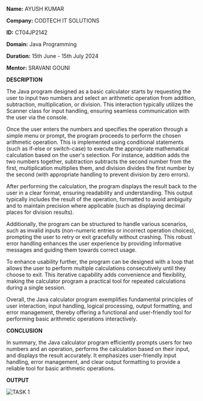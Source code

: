 **Name:** AYUSH KUMAR

**Company:** CODTECH IT SOLUTIONS

**ID:** CT04JP2142

**Domain:** Java Programming

**Duration:** 15th June - 15th July 2024

**Mentor:** SRAVANI GOUNI


**DESCRIPTION**

The Java program designed as a basic calculator starts by requesting the user to input two numbers and select an arithmetic operation from addition, subtraction, multiplication, or division. This interaction typically utilizes the Scanner class for input handling, ensuring seamless communication with the user via the console.

Once the user enters the numbers and specifies the operation through a simple menu or prompt, the program proceeds to perform the chosen arithmetic operation. This is implemented using conditional statements (such as if-else or switch-case) to execute the appropriate mathematical calculation based on the user's selection. For instance, addition adds the two numbers together, subtraction subtracts the second number from the first, multiplication multiplies them, and division divides the first number by the second (with appropriate handling to prevent division by zero errors).

After performing the calculation, the program displays the result back to the user in a clear format, ensuring readability and understanding. This output typically includes the result of the operation, formatted to avoid ambiguity and to maintain precision where applicable (such as displaying decimal places for division results).

Additionally, the program can be structured to handle various scenarios, such as invalid inputs (non-numeric entries or incorrect operation choices), prompting the user to retry or exit gracefully without crashing. This robust error handling enhances the user experience by providing informative messages and guiding them towards correct usage.

To enhance usability further, the program can be designed with a loop that allows the user to perform multiple calculations consecutively until they choose to exit. This iterative capability adds convenience and flexibility, making the calculator program a practical tool for repeated calculations during a single session.

Overall, the Java calculator program exemplifies fundamental principles of user interaction, input handling, logical processing, output formatting, and error management, thereby offering a functional and user-friendly tool for performing basic arithmetic operations interactively.


**CONCLUSION**


In summary, the Java calculator program efficiently prompts users for two numbers and an operation, performs the calculation based on their input, and displays the result accurately. It emphasizes user-friendly input handling, error management, and clear output formatting to provide a reliable tool for basic arithmetic operations.


**OUTPUT**

![TASK 1](https://github.com/AyushKumar2201/Codtech-Task1/assets/174185198/28b7a5d5-b30b-40c8-83d3-2f41d1e1cc30)


